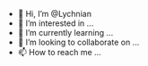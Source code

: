 - 👋 Hi, I’m @Lychnian
- 👀 I’m interested in ...
- 🌱 I’m currently learning ...
- 💞️ I’m looking to collaborate on ...
- 📫 How to reach me ...

<!---
Lychnian/Lychnian is a ✨ special ✨ repository because its `README.md` (this file) appears on your GitHub profile.
You can click the Preview link to take a look at your changes.
--->
